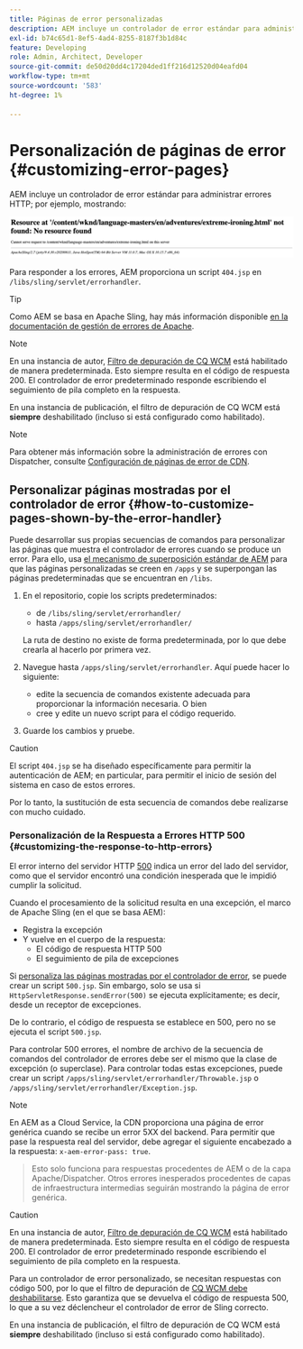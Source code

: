 ```yaml
---
title: Páginas de error personalizadas
description: AEM incluye un controlador de error estándar para administrar errores HTTP, que se puede personalizar.
exl-id: b74c65d1-8ef5-4ad4-8255-8187f3b1d84c
feature: Developing
role: Admin, Architect, Developer
source-git-commit: de50d20dd4c17204ded1ff216d12520d04eafd04
workflow-type: tm+mt
source-wordcount: '583'
ht-degree: 1%

---
```


# Personalización de páginas de error {#customizing-error-pages}

AEM incluye un controlador de error estándar para administrar errores HTTP; por ejemplo, mostrando:

![Mensaje de error estándar](assets/error-message-standard.png)

Para responder a los errores, AEM proporciona un script `404.jsp` en `/libs/sling/servlet/errorhandler`.

>[!TIP]
>
>Como AEM se basa en Apache Sling, hay más información disponible [en la documentación de gestión de errores de Apache](https://sling.apache.org/documentation/the-sling-engine/errorhandling.html).

>[!NOTE]
>
>En una instancia de autor, [Filtro de depuración de CQ WCM](/help/implementing/deploying/configuring-osgi.md) está habilitado de manera predeterminada. Esto siempre resulta en el código de respuesta 200. El controlador de error predeterminado responde escribiendo el seguimiento de pila completo en la respuesta.
>
>En una instancia de publicación, el filtro de depuración de CQ WCM está **siempre** deshabilitado (incluso si está configurado como habilitado).

>[!NOTE]
>
>Para obtener más información sobre la administración de errores con Dispatcher, consulte [Configuración de páginas de error de CDN](/help/implementing/dispatcher/cdn-error-pages.md).

## Personalizar páginas mostradas por el controlador de error {#how-to-customize-pages-shown-by-the-error-handler}

Puede desarrollar sus propias secuencias de comandos para personalizar las páginas que muestra el controlador de errores cuando se produce un error. Para ello, usa [el mecanismo de superposición estándar de AEM](/help/implementing/developing/introduction/overlays.md) para que las páginas personalizadas se creen en `/apps` y se superpongan las páginas predeterminadas que se encuentran en `/libs`.

1. En el repositorio, copie los scripts predeterminados:

   * de `/libs/sling/servlet/errorhandler/`
   * hasta `/apps/sling/servlet/errorhandler/`

   La ruta de destino no existe de forma predeterminada, por lo que debe crearla al hacerlo por primera vez.

1. Navegue hasta `/apps/sling/servlet/errorhandler`. Aquí puede hacer lo siguiente:

   * edite la secuencia de comandos existente adecuada para proporcionar la información necesaria. O bien
   * cree y edite un nuevo script para el código requerido.

1. Guarde los cambios y pruebe.

>[!CAUTION]
>
>El script `404.jsp` se ha diseñado específicamente para permitir la autenticación de AEM; en particular, para permitir el inicio de sesión del sistema en caso de estos errores.
>
>Por lo tanto, la sustitución de esta secuencia de comandos debe realizarse con mucho cuidado.

### Personalización de la Respuesta a Errores HTTP 500 {#customizing-the-response-to-http-errors}

El error interno del servidor HTTP [500](https://www.w3.org/Protocols/rfc2616/rfc2616-sec10.html) indica un error del lado del servidor, como que el servidor encontró una condición inesperada que le impidió cumplir la solicitud.

Cuando el procesamiento de la solicitud resulta en una excepción, el marco de Apache Sling (en el que se basa AEM):

* Registra la excepción
* Y vuelve en el cuerpo de la respuesta:
   * El código de respuesta HTTP 500
   * El seguimiento de pila de excepciones

Si [personaliza las páginas mostradas por el controlador de error](#how-to-customize-pages-shown-by-the-error-handler), se puede crear un script `500.jsp`. Sin embargo, solo se usa si `HttpServletResponse.sendError(500)` se ejecuta explícitamente; es decir, desde un receptor de excepciones.

De lo contrario, el código de respuesta se establece en 500, pero no se ejecuta el script `500.jsp`.

Para controlar 500 errores, el nombre de archivo de la secuencia de comandos del controlador de errores debe ser el mismo que la clase de excepción (o superclase). Para controlar todas estas excepciones, puede crear un script `/apps/sling/servlet/errorhandler/Throwable.jsp` o `/apps/sling/servlet/errorhandler/Exception.jsp`.

>[!NOTE]
>
>En AEM as a Cloud Service, la CDN proporciona una página de error genérica cuando se recibe un error 5XX del backend. Para permitir que pase la respuesta real del servidor, debe agregar el siguiente encabezado a la respuesta: `x-aem-error-pass: true`.
>>Esto solo funciona para respuestas procedentes de AEM o de la capa Apache/Dispatcher. Otros errores inesperados procedentes de capas de infraestructura intermedias seguirán mostrando la página de error genérica.

>[!CAUTION]
>
>En una instancia de autor, [Filtro de depuración de CQ WCM](/help/implementing/deploying/configuring-osgi.md) está habilitado de manera predeterminada. Esto siempre resulta en el código de respuesta 200. El controlador de error predeterminado responde escribiendo el seguimiento de pila completo en la respuesta.
>
>Para un controlador de error personalizado, se necesitan respuestas con código 500, por lo que el filtro de depuración de [CQ WCM debe deshabilitarse](/help/implementing/deploying/configuring-osgi.md). Esto garantiza que se devuelva el código de respuesta 500, lo que a su vez déclencheur el controlador de error de Sling correcto.
>
>En una instancia de publicación, el filtro de depuración de CQ WCM está **siempre** deshabilitado (incluso si está configurado como habilitado).
